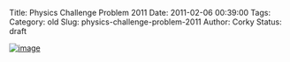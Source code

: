 Title: Physics Challenge Problem 2011
Date: 2011-02-06 00:39:00
Tags: 
Category: old
Slug: physics-challenge-problem-2011
Author: Corky
Status: draft

[![image](http://2.bp.blogspot.com/_fa6AZDCsHnY/TU406pfH0rI/AAAAAAAAAKk/oY_Ei4Zdt1I/s320/professor.jpg)](http://2.bp.blogspot.com/_fa6AZDCsHnY/TU406pfH0rI/AAAAAAAAAKk/oY_Ei4Zdt1I/s1600/professor.jpg)
